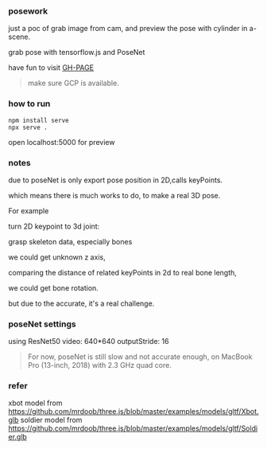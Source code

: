 ### posework

just a poc of grab image from cam,
and preview the pose with cylinder in a-scene.

grab pose with tensorflow.js and PoseNet

have fun to visit [GH-PAGE](https://ryanaltair.github.io/posework/)
> make sure GCP is available. 
### how to run
```
npm install serve
npx serve .
```
open localhost:5000 for preview

### notes
due to poseNet is only export pose position in 2D,calls keyPoints.

which means there is much works to do, to make a real 3D pose.

For example

turn 2D keypoint to 3d joint:

grasp skeleton data, especially bones

we could get unknown z axis, 

comparing the distance of related keyPoints in 2d to real bone length,

we could get bone rotation.

but due to the accurate, it's a real challenge.


### poseNet settings 
using ResNet50
video: 640*640
outputStride: 16

> For now, poseNet is still slow and not accurate enough, 
> on MacBook Pro (13-inch, 2018) with 2.3 GHz quad core.

### refer

xbot model from https://github.com/mrdoob/three.js/blob/master/examples/models/gltf/Xbot.glb
soldier model from https://github.com/mrdoob/three.js/blob/master/examples/models/gltf/Soldier.glb